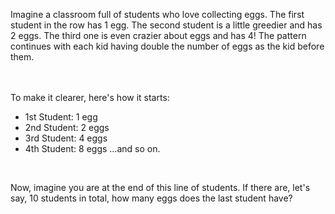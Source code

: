 <p>Imagine a classroom full of students who love collecting eggs. The first student in the row has 1 egg. The second student is a little greedier and has 2 eggs. The third one is even crazier about eggs and has 4! The pattern continues with each kid having double the number of eggs as the kid before them.</p>
</br></br>
To make it clearer, here's how it starts:

- 1st Student: 1 egg
- 2nd Student: 2 eggs
- 3rd Student: 4 eggs
- 4th Student: 8 eggs
...and so on.
</br>

<p>Now, imagine you are at the end of this line of students. If there are, let's say, 10 students in total, how many eggs does the last student have?</p>